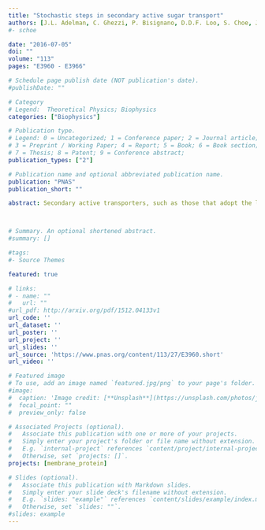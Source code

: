 ```yaml
---
title: "Stochastic steps in secondary active sugar transport"
authors: [J.L. Adelman, C. Ghezzi, P. Bisignano, D.D.F. Loo, S. Choe, J. Abramson, J.M. Rosenberg, E.M. Wright, M. Grabe]
#- schoe 

date: "2016-07-05"
doi: ""
volume: "113"
pages: "E3960 - E3966"

# Schedule page publish date (NOT publication's date).
#publishDate: ""

# Category
# Legend:  Theoretical Physics; Biophysics
categories: ["Biophysics"]

# Publication type.
# Legend: 0 = Uncategorized; 1 = Conference paper; 2 = Journal article;
# 3 = Preprint / Working Paper; 4 = Report; 5 = Book; 6 = Book section;
# 7 = Thesis; 8 = Patent; 9 = Conference abstract;
publication_types: ["2"]

# Publication name and optional abbreviated publication name.
publication: "PNAS"
publication_short: ""

abstract: Secondary active transporters, such as those that adopt the leucine-transporter fold, are found in all domains of life, and they have the unique capability of harnessing the energy stored in ion gradients to accumulate small molecules essential for life as well as expel toxic and harmful compounds. How these proteins couple ion binding and transport to the concomitant flow of substrates is a fundamental structural and biophysical question that is beginning to be answered at the atomistic level with the advent of high-resolution structures of transporters in different structural states. Nonetheless, the dynamic character of the transporters, such as ion/substrate binding order and how binding triggers conformational change, is not revealed from static structures, yet it is critical to understanding their function. Here, we report a series of molecular simulations carried out on the sugar transporter vSGLT that lend insight into how substrate and ions are released from the inward-facing state of the transporter. Our simulations reveal that the order of release is stochastic. Functional experiments were designed to test this prediction on the human homolog, hSGLT1, and we also found that cytoplasmic release is not ordered, but we confirmed that substrate and ion binding from the extracellular space is ordered. Our findings unify conflicting published results concerning cytoplasmic release of ions and substrate and hint at the possibility that other transporters in the superfamily may lack coordination between ions and substrate in the inward-facing state.



# Summary. An optional shortened abstract.
#summary: []

#tags:
#- Source Themes

featured: true

# links:
# - name: ""
#   url: ""
#url_pdf: http://arxiv.org/pdf/1512.04133v1
url_code: ''
url_dataset: ''
url_poster: ''
url_project: ''
url_slides: ''
url_source: 'https://www.pnas.org/content/113/27/E3960.short'
url_video: ''

# Featured image
# To use, add an image named `featured.jpg/png` to your page's folder. 
#image:
#  caption: 'Image credit: [**Unsplash**](https://unsplash.com/photos/jdD8gXaTZsc)'
#  focal_point: ""
#  preview_only: false

# Associated Projects (optional).
#   Associate this publication with one or more of your projects.
#   Simply enter your project's folder or file name without extension.
#   E.g. `internal-project` references `content/project/internal-project/index.md`.
#   Otherwise, set `projects: []`.
projects: [membrane_protein]

# Slides (optional).
#   Associate this publication with Markdown slides.
#   Simply enter your slide deck's filename without extension.
#   E.g. `slides: "example"` references `content/slides/example/index.md`.
#   Otherwise, set `slides: ""`.
#slides: example
---
```



